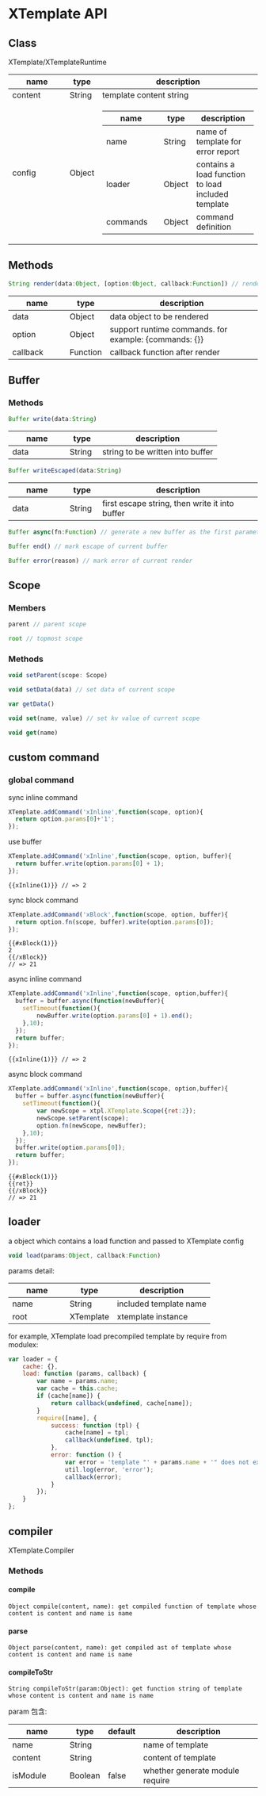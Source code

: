 # XTemplate API

## Class

XTemplate/XTemplateRuntime

<table class="table table-bordered table-striped">
    <thead>
    <tr>
        <th style="width: 100px;">name</th>
        <th style="width: 50px;">type</th>
        <th>description</th>
    </tr>
    </thead>
    <tbody>
    <tr>
        <td>content</td>
        <td>String</td>
        <td>template content string</td>
    </tr>
    <tr>
            <td>config</td>
            <td>Object</td>
            <td>
            <table class="table table-bordered table-striped">
                    <thead>
                    <tr>
                        <th style="width: 100px;">name</th>
                        <th style="width: 50px;">type</th>
                        <th>description</th>
                    </tr>
                    </thead>
                    <tbody>
                    <tr>
                        <td>name</td>
                        <td>String</td>
                        <td>name of template for error report</td>
                    </tr>
                    <tr>
                        <td>loader</td>
                        <td>Object</td>
                        <td>contains a load function to load included template</td>
                    </tr>
                    <tr>
                        <td>commands</td>
                        <td>Object</td>
                        <td>command definition</td>
                        </tr>
                    </tbody>
                </table></td>
        </tr>
    </tbody>
</table>


## Methods


```javascript
String render(data:Object, [option:Object, callback:Function]) // render data
```

<table class="table table-bordered table-striped">
    <thead>
    <tr>
        <th style="width: 100px;">name</th>
        <th style="width: 50px;">type</th>
        <th>description</th>
    </tr>
    </thead>
    <tbody>
      <tr>
          <td>data</td>
          <td>Object</td>
          <td>data object to be rendered</td>
      </tr>
      <tr>
          <td>option</td>
          <td>Object</td>
          <td>support runtime commands. for example: {commands: {}}</td>
      </tr>
      <tr>
          <td>callback</td>
          <td>Function</td>
          <td>callback function after render</td>
      </tr>
    </tbody>
</table>

## Buffer

### Methods


```javascript
Buffer write(data:String)
```

<table class="table table-bordered table-striped">
    <thead>
    <tr>
        <th style="width: 100px;">name</th>
        <th style="width: 50px;">type</th>
        <th>description</th>
    </tr>
    </thead>
    <tbody>
    <tr>
        <td>data</td>
        <td>String</td>
        <td>string to be written into buffer</td>
    </tr>
</table>

```javascript
Buffer writeEscaped(data:String)
```

<table class="table table-bordered table-striped">
    <thead>
    <tr>
        <th style="width: 100px;">name</th>
        <th style="width: 50px;">type</th>
        <th>description</th>
    </tr>
    </thead>
    <tbody>
    <tr>
        <td>data</td>
        <td>String</td>
        <td>first escape string, then write it into buffer</td>
    </tr>
</table>

```javascript
Buffer async(fn:Function) // generate a new buffer as the first parameter of callback

Buffer end() // mark escape of current buffer

Buffer error(reason) // mark error of current render
```

## Scope


### Members


```javascript
parent // parent scope

root // topmost scope
```

### Methods


```javascript
void setParent(scope: Scope)

void setData(data) // set data of current scope

var getData()

void set(name, value) // set kv value of current scope

void get(name)
```

## custom command

### global command


sync inline command

```javascript
XTemplate.addCommand('xInline',function(scope, option){
  return option.params[0]+'1';
});
```

use buffer

```javascript
XTemplate.addCommand('xInline',function(scope, option, buffer){
  return buffer.write(option.params[0] + 1);
});
```

```
{{xInline(1)}} // => 2
```

sync block command

```javascript
XTemplate.addCommand('xBlock',function(scope, option, buffer){
  return option.fn(scope, buffer).write(option.params[0]);
});
```

```
{{#xBlock(1)}}
2
{{/xBlock}}
// => 21
```

async inline command

```javascript
XTemplate.addCommand('xInline',function(scope, option,buffer){
  buffer = buffer.async(function(newBuffer){
    setTimeout(function(){
        newBuffer.write(option.params[0] + 1).end();
    },10);
  });
  return buffer;
});
```

```
{{xInline(1)}} // => 2
```

async block command

```javascript
XTemplate.addCommand('xInline',function(scope, option,buffer){
  buffer = buffer.async(function(newBuffer){
    setTimeout(function(){
        var newScope = xtpl.XTemplate.Scope({ret:2});
        newScope.setParent(scope);
        option.fn(newScope, newBuffer);
    },10);
  });
  buffer.write(option.params[0]);
  return buffer;
});
```

```
{{#xBlock(1)}}
{{ret}}
{{/xBlock}}
// => 21
```

## loader

a object which contains a load function and passed to XTemplate config

```javascript
void load(params:Object, callback:Function)
```

params detail:

<table class="table table-bordered table-striped">
    <thead>
    <tr>
        <th style="width: 100px;">name</th>
        <th style="width: 50px;">type</th>
        <th>description</th>
    </tr>
    </thead>
    <tbody>
    <tr>
        <td>name</td>
        <td>String</td>
        <td>included template name</td>
    </tr>
    <tr>
        <td>root</td>
        <td>XTemplate</td>
        <td>xtemplate instance</td>
    </tr>
</table>

for example, XTemplate load precompiled template by require from modulex:

```javascript
var loader = {
    cache: {},
    load: function (params, callback) {
        var name = params.name;
        var cache = this.cache;
        if (cache[name]) {
            return callback(undefined, cache[name]);
        }
        require([name], {
            success: function (tpl) {
                cache[name] = tpl;
                callback(undefined, tpl);
            },
            error: function () {
                var error = 'template "' + params.name + '" does not exist';
                util.log(error, 'error');
                callback(error);
            }
        });
    }
};
```

## compiler

XTemplate.Compiler

### Methods

#### compile
```
Object compile(content, name): get compiled function of template whose content is content and name is name
```

#### parse
```
Object parse(content, name): get compiled ast of template whose content is content and name is name
```

#### compileToStr
```
String compileToStr(param:Object): get function string of template whose content is content and name is name
```

param 包含:

<table class="table table-bordered table-striped">
    <thead>
    <tr>
        <th style="width: 100px;">name</th>
        <th style="width: 50px;">type</th>
        <th style="width: 50px;">default</th>
        <th>description</th>
    </tr>
    </thead>
    <tbody>
    <tr>
        <td>name</td>
        <td>String</td>
        <td></td>
        <td>name of template</td>
    </tr>
    <tr>
        <td>content</td>
        <td>String</td>
        <td></td>
        <td>content of template</td>
    </tr>
    <tr>
        <td>isModule</td>
        <td>Boolean</td>
        <td>false</td>
        <td>whether generate module require</td>
    </tr>
    </tbody>
</table>